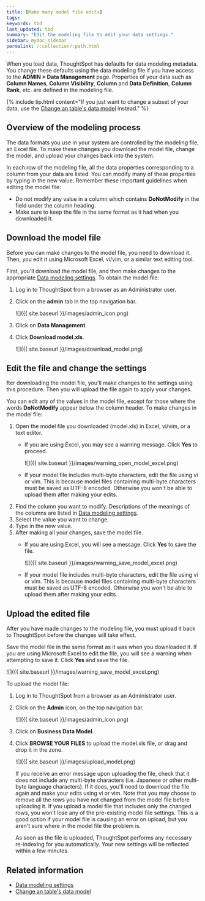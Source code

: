```yaml
---
title: [Make many model file edits]
tags:
keywords: tbd
last_updated: tbd
summary: "Edit the modeling file to edit your data settings."
sidebar: mydoc_sidebar
permalink: /:collection/:path.html
---
```


When you load data, ThoughtSpot has defaults for data modeling metadata. You
change these defaults using the data modeling file if you have access to the
**ADMIN > Data Management** page. Properties of your data such as **Column
Names**, **Column Visibility**, **Column** and **Data Definition**, **Column
Rank**, etc. are defined in the modeling file.

{% include tip.html content="If you just want to change a subset of your data, use the [Change an table's data model](model-data-in-UI.html#) instead." %}

## Overview of the modeling process

The data formats you use in your system are controlled by the modeling file, an
Excel file. To make these changes you download the model file, change the model,
and upload your changes back into the system.

In each row of the modeling file, all the data properties corresponding to a
column from your data are listed. You can modify many of these properties by
typing in the new value. Remember these important guidelines when editing the
model file:

-   Do not modify any value in a column which contains **DoNotModify** in the field under the column heading.
-   Make sure to keep the file in the same format as it had when you downloaded it.

## Download the model file

Before you can make changes to the model file, you need to download it. Then,
you  edit it using Microsoft Excel, vi/vim, or a similar text editing tool.

First, you'll download the model file, and then make changes to the appropriate [Data modeling settings](data-modeling-settings.html#). To obtain the model file:

1. Log in to ThoughtSpot from a browser as an Administrator user.
2. Click on the **admin** tab in the top navigation bar.

    ![]({{ site.baseurl }}/images/admin_icon.png)

3. Click on **Data Management**.
4. Click **Download model.xls**.

    ![]({{ site.baseurl }}/images/download_model.png)

## Edit the file and change the settings

fter downloading the model file, you'll make changes to the settings using this procedure. Then you will upload the file again to apply your changes.

You can edit any of the values in the model file, except for those where the words **DoNotModify** appear below the column header. To make changes in the model file:

1. Open the model file you downloaded (model.xls) in Excel, vi/vim, or a text editor.
    -   If you are using Excel, you may see a warning message. Click **Yes** to proceed.

         ![]({{ site.baseurl }}/images/warning_open_model_excel.png)

    -   If your model file includes multi-byte characters, edit the file using vi or vim. This is because model files containing multi-byte characters must be saved as UTF-8 encoded. Otherwise you won't be able to upload them after making your edits.
2. Find the column you want to modify.
   Descriptions of the meanings of the columns are listed in [Data modeling settings](data-modeling-settings.html#).
3. Select the value you want to change.
4. Type in the new value.
5. After making all your changes, save the model file.
    -   If you are using Excel, you will see a message. Click **Yes** to save the file.

         ![]({{ site.baseurl }}/images/warning_save_model_excel.png)

    -   If your model file includes multi-byte characters, edit the file using vi or vim. This is because model files containing multi-byte characters must be saved as UTF-8 encoded. Otherwise you won't be able to upload them after making your edits.

## Upload the edited file

After you have made changes to the modeling file, you must upload it back to ThoughtSpot before the changes will take effect.

Save the model file in the same format as it was when you downloaded it. If you are using Microsoft Excel to edit the file, you will see a warning when attempting to save it. Click **Yes** and save the file.

 ![]({{ site.baseurl }}/images/warning_save_model_excel.png)

To upload the model file:

1. Log in to ThoughtSpot from a browser as an Administrator user.
2. Click on the **Admin** icon, on the top navigation bar.

    ![]({{ site.baseurl }}/images/admin_icon.png)

3. Click on **Business Data Model**.
4. Click **BROWSE YOUR FILES** to upload the model.xls file, or drag and drop it in the zone.

    ![]({{ site.baseurl }}/images/upload_model.png)

    If you receive an error message upon uploading the file, check that it does not include any multi-byte characters (i.e. Japanese or other multi-byte language characters). If it does, you'll need to download the file again and make your edits using vi or vim. Note that you may choose to remove all the rows you have not changed from the model file before uploading it. If you upload a model file that includes only the changed rows, you won't lose any of the pre-existing model file settings. This is a good option if your model file is causing an error on upload, but you aren't sure where in the model file the problem is.

    As soon as the file is uploaded, ThoughtSpot performs any necessary re-indexing for you automatically. Your new settings will be reflected within a few minutes.


## Related information  

* [Data modeling settings](data-modeling-settings.html#)
* [Change an table's data model](model-data-in-UI.html)
